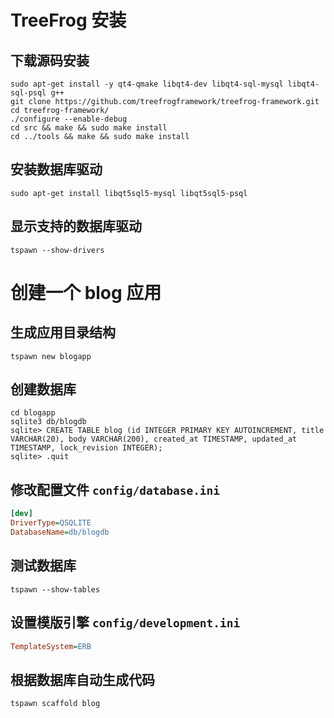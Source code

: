 # TreeFrog 安装

## 下载源码安装

```shell
sudo apt-get install -y qt4-qmake libqt4-dev libqt4-sql-mysql libqt4-sql-psql g++
git clone https://github.com/treefrogframework/treefrog-framework.git
cd treefrog-framework/
./configure --enable-debug
cd src && make && sudo make install
cd ../tools && make && sudo make install
```

## 安装数据库驱动
```shell
sudo apt-get install libqt5sql5-mysql libqt5sql5-psql
```

## 显示支持的数据库驱动
```shell
tspawn --show-drivers
```

# 创建一个 blog 应用

## 生成应用目录结构
```shell
tspawn new blogapp
```

## 创建数据库
```shell
cd blogapp
sqlite3 db/blogdb
sqlite> CREATE TABLE blog (id INTEGER PRIMARY KEY AUTOINCREMENT, title VARCHAR(20), body VARCHAR(200), created_at TIMESTAMP, updated_at TIMESTAMP, lock_revision INTEGER);
sqlite> .quit
```

## 修改配置文件 `config/database.ini`
```ini
[dev]
DriverType=QSQLITE
DatabaseName=db/blogdb
```

## 测试数据库
```shell
tspawn --show-tables
```

## 设置模版引擎 `config/development.ini`
```ini
TemplateSystem=ERB
```

## 根据数据库自动生成代码
```shell
tspawn scaffold blog
```